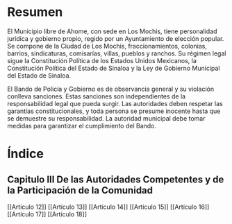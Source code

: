 
# Resumen 
El Municipio libre de Ahome, con sede en Los Mochis, tiene personalidad jurídica y gobierno propio, regido por un Ayuntamiento de elección popular. Se compone de la Ciudad de Los Mochis, fraccionamientos, colonias, barrios, sindicaturas, comisarías, villas, pueblos y ranchos. Su régimen legal sigue la Constitución Política de los Estados Unidos Mexicanos, la Constitución Política del Estado de Sinaloa y la Ley de Gobierno Municipal del Estado de Sinaloa.

El Bando de Policía y Gobierno es de observancia general y su violación conlleva sanciones. Estas sanciones son independientes de la responsabilidad legal que pueda surgir. Las autoridades deben respetar las garantías constitucionales, y toda persona se presume inocente hasta que se demuestre su responsabilidad. La autoridad municipal debe tomar medidas para garantizar el cumplimiento del Bando.

# Índice

## Capitulo III De las Autoridades Competentes y de la Participación de la Comunidad

[[Artículo 12]]
[[Artículo 13]]
[[Artículo 14]]
[[Artículo 15]]
[[Artículo 16]]
[[Artículo 17]]
[[Artículo 18]]
